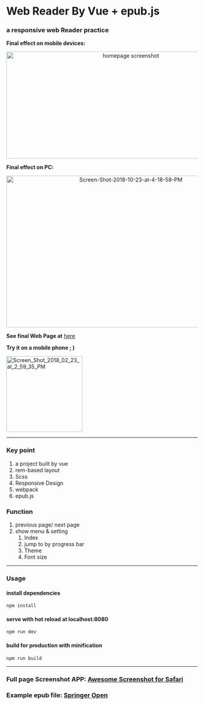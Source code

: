 # Web Reader By Vue + epub.js

### a responsive web Reader practice
 __Final effect on mobile devices:__
 
<p align="center">
  <img src="https://preview.ibb.co/eWRbkq/mobile.jpg" width="640" height="282" alt="homepage screenshot" border="0">
</p>

__Final effect on PC:__

<p align="center">
  <img src="https://preview.ibb.co/mjGOyA/Screen-Shot-2018-10-23-at-4-18-58-PM.png" alt="Screen-Shot-2018-10-23-at-4-18-58-PM" width="640" height="400"  alt="homepage screenshot" border="0">
</p>

__See final Web Page at__ [here](https://jinwangq.github.io/webReader/#/ebook)

__Try it on a mobile phone ; )__

<img src="https://image.ibb.co/kWLadA/Screen-Shot-2018-10-23-at-5-14-22-PM.png" width="200" height="200" alt="Screen_Shot_2018_02_23_at_2_59_35_PM" border="0">

---
### Key point

1.  a project built by vue
2.  rem-based layout
3.  Scss
4.  Responsive Design
5.  webpack
6.  epub.js

### Function 
1.  previous page/ next page
2.  show menu & setting 
    1.  Index
    2.  jump to by progress bar
    3.  Theme
    4.  Font size
---
### Usage
#### install dependencies
`npm install`

#### serve with hot reload at localhost:8080
`npm run dev`

#### build for production with minification
`npm run build`

---

### Full page Screenshot APP: [Awesome Screenshot for Safari](https://itunes.apple.com/ca/app/awesome-screenshot-for-safari/id918780145?mt=8)
### Example epub file: [Springer Open](https://www.springeropen.com/)
